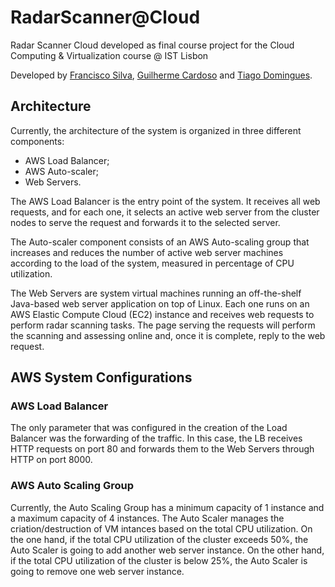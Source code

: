 # RadarScanner@Cloud

Radar Scanner Cloud developed as final course project for the Cloud Computing & Virtualization course @ IST Lisbon

Developed by [Francisco Silva](https://github.com/franciscomsilva), [Guilherme Cardoso](https://github.com/GascPT) and [Tiago Domingues](https://github.com/Dr0g0n).


## Architecture

Currently, the architecture of the system is organized in three different components:
- AWS Load Balancer;
- AWS Auto-scaler;
- Web Servers.

The AWS Load Balancer is the entry point of the system. It receives all web requests, and
for each one, it selects an active web server from the cluster nodes to serve the request and forwards it to the selected server.

The Auto-scaler component consists of an AWS Auto-scaling group that increases and reduces the number of active web server machines according to the load of the system, measured in percentage of CPU utilization.

The Web Servers are system virtual machines running an off-the-shelf Java-based web
server application on top of Linux. Each one runs on an AWS Elastic Compute Cloud (EC2) instance and receives web requests to perform radar scanning tasks. The page serving the requests will perform the scanning and assessing online and, once it is complete, reply to the web request. 


## AWS System Configurations

### AWS Load Balancer

The only parameter that was configured in the creation of the Load Balancer was the forwarding of the traffic. In this case, the LB receives HTTP requests on port 80 and forwards them to the Web Servers through HTTP on port 8000.


### AWS Auto Scaling Group

Currently, the Auto Scaling Group has a minimum capacity of 1 instance and a maximum capacity of 4 instances. The Auto Scaler manages the criation/destruction of VM intances based on the total CPU utilization. On the one hand, if the total CPU utilization of the cluster exceeds 50%, the Auto Scaler is going to add another web server instance. On the other hand, if the total CPU utilization of the cluster is below 25%, the Auto Scaler is going to remove one web server instance.